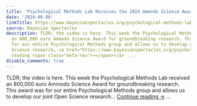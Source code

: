 ```yaml
---
title: 'Psychological Methods Lab Receives the 2024 Ammodo Science Award: The Video'
date: '2024-06-06'
linkTitle: https://www.bayesianspectacles.org/psychological-methods-lab-receives-the-2024-ammodo-science-award-the-video/
source: Bayesian Spectacles
description: TLDR; the video is here. This week the Psychological Methods Lab received
  an 800,000 euro Ammodo Science Award for groundbreaking research. This award was
  for our entire Psychological Methods group and allows us to develop our joint Open
  Science research… <a href="https://www.bayesianspectacles.org/psychological-methods-lab-receives-the-2024-ammodo-science-award-the-video/">Continue
  reading <span class="meta-nav">→</span></a> ...
disable_comments: true
---
```

TLDR; the video is here. This week the Psychological Methods Lab received an 800,000 euro Ammodo Science Award for groundbreaking research. This award was for our entire Psychological Methods group and allows us to develop our joint Open Science research… <a href="https://www.bayesianspectacles.org/psychological-methods-lab-receives-the-2024-ammodo-science-award-the-video/">Continue reading <span class="meta-nav">→</span></a> ...